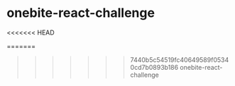 # onebite-react-challenge
<<<<<<< HEAD

=======
>>>>>>> 7440b5c54519fc40649589f05340cd7b0893b186
onebite-react-challenge
